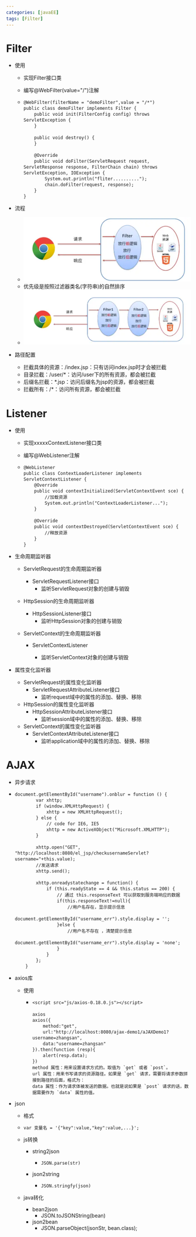 ```yaml
---
categories: [javaEE]
tags: [Filter]
---
```

# Filter

- 使用

  - 实现Filter接口类

  - 编写@WebFilter(value="/")注解

  - ```
    @WebFilter(filterName = "demoFilter",value = "/*")
    public class demoFilter implements Filter {
        public void init(FilterConfig config) throws ServletException {
        }
    
        public void destroy() {
        }
    
        @Override
        public void doFilter(ServletRequest request, ServletResponse response, FilterChain chain) throws ServletException, IOException {
            System.out.println("fliter..........");
            chain.doFilter(request, response);
        }
    }
    
    ```

- 流程

  - ![1668834453180](https://github.com/xiangzheng666/picx-images-hosting/raw/master/1668834453180.26lpl1b7sg.webp)
  - 优先级是按照过滤器类名(字符串)的自然排序
  - ![1668834495454](https://github.com/xiangzheng666/picx-images-hosting/raw/master/1668834495454.maz9jk1e.webp)

- 路径配置

  - 拦截具体的资源：/index.jsp：只有访问index.jsp时才会被拦截
  - 目录拦截：/user/*：访问/user下的所有资源，都会被拦截
  - 后缀名拦截：*.jsp：访问后缀名为jsp的资源，都会被拦截
  - 拦截所有：/*：访问所有资源，都会被拦截

# Listener

- 使用

  - 实现xxxxxContextListener接口类

  - 编写@WebListener注解

  - ```
    @WebListener
    public class ContextLoaderListener implements ServletContextListener {
        @Override
        public void contextInitialized(ServletContextEvent sce) {
            //加载资源
            System.out.println("ContextLoaderListener...");
        }
    
        @Override
        public void contextDestroyed(ServletContextEvent sce) {
            //释放资源
        }
    }
    ```

- 生命周期监听器

  - ServletRequest的生命周期监听器
    - ServletRequestListener接口
      - 监听ServletRequest对象的创建与销毁
  - HttpSession的生命周期监听器

    - HttpSessionListener接口
      - 监听HttpSession对象的创建与销毁

  - ServletContext的生命周期监听器

    - ServletContextListener

      - 监听ServletContext对象的创建与销毁

- 属性变化监听器

  - ServletRequest的属性变化监听器
    - ServletRequestAttributeListener接口
      - 监听request域中的属性的添加、替换、移除
  - HttpSession的属性变化监听器
    - HttpSessionAttributeListener接口
      - 监听session域中的属性的添加、替换、移除
  - ServletContext的属性变化监听器
    - ServletContextAttributeListener接口
      - 监听application域中的属性的添加、替换、移除

# AJAX

- 异步请求

- ```
  document.getElementById("username").onblur = function () {
          var xhttp;
          if (window.XMLHttpRequest) {
              xhttp = new XMLHttpRequest();
          } else {
              // code for IE6, IE5
              xhttp = new ActiveXObject("Microsoft.XMLHTTP");
          }
  
          xhttp.open("GET", "http://localhost:8080/el_jsp/checkusernameServlet?username="+this.value);
          //发送请求
          xhttp.send();
  
          xhttp.onreadystatechange = function() {
              if (this.readyState == 4 && this.status == 200) {
                  // 通过 this.responseText 可以获取到服务端响应的数据
                  if(this.responseText!=null){
                      //用户名存在，显示提示信息
                      document.getElementById("username_err").style.display = '';
                  }else {
                      //用户名不存在 ，清楚提示信息
                      document.getElementById("username_err").style.display = 'none';
                  }
              }
          };
      }
  ```

- axios库

  - 使用

    - ```
      <script src="js/axios-0.18.0.js"></script>
      
      axios
      axios({
          method:"get",
          url:"http://localhost:8080/ajax-demo1/aJAXDemo1?username=zhangsan",
          data:"username=zhangsan"
      }).then(function (resp){
          alert(resp.data);
      })
      method 属性：用来设置请求方式的。取值为 `get` 或者 `post`。
      url 属性：用来书写请求的资源路径。如果是 `get` 请求，需要将请求参数拼接到路径的后面，格式为： 
      data 属性：作为请求体被发送的数据。也就是说如果是 `post` 请求的话，数据需要作为 `data` 属性的值。
      ```

- json

  - 格式

  - ```
    var 变量名 = '{"key":value,"key":value,...}';
    ```

  - js转换

    - string2json

      - ```
        JSON.parse(str)
        ```

    - json2string

      - ```
        JSON.stringfy(json)
        ```

  - java转化

    - bean2json
      - JSON.toJSONString(bean)
    - json2bean
      - JSON.parseObject(jsonStr, bean.class);